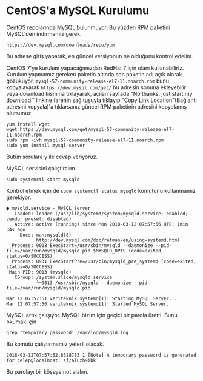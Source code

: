 # CentOS'a MySQL Kurulumu

CentOS repolarında MySQL bulunmuyor. Bu yüzden RPM paketini MySQL'den indirmemiz gerek.

`https://dev.mysql.com/downloads/repo/yum`

Bu adrese giriş yaparak, en güncel versiyonun ne olduğunu kontrol edelim.

CentOS 7'ye kurulum yapacağımızdan RedHat 7 için olanı kullanabiliriz. Kurulum yapmamız gereken paketin altında son paketin adı açık olarak gözüküyor, `mysql-57-community-release-el7-11.noarch.rpm` bunu kopyalayarak `https://dev.mysql.com/get/`  bu adresin sonuna ekleyebilir veya download kısmına tıklayarak, açılan sayfada "No thanks, just start my download." linkine farenin sağ tuşuyla tıklayıp "Copy Link Location"\(Bağlantı adresini kopyala\)'a tıklarsanız güncel RPM paketinin adresini kopyalamış olursunuz.

```
yum install wget
wget https://dev.mysql.com/get/mysql-57-community-release-el7-11.noarch.rpm
sudo rpm -ivh mysql-57-community-release-el7-11.noarch.rpm 
sudo yum install mysql-server
```

Bütün sorulara y ile cevap veriyoruz.

MySQL servisini çalıştıralım.

`sudo systemctl start mysqld`

Kontrol etmek için de  `sudo systemctl status mysqld` komutunu kullanmamız gerekiyor.

```
● mysqld.service - MySQL Server
   Loaded: loaded (/usr/lib/systemd/system/mysqld.service; enabled; vendor preset: disabled)
   Active: active (running) since Mon 2018-03-12 07:57:56 UTC; 1min 34s ago
     Docs: man:mysqld(8)
           http://dev.mysql.com/doc/refman/en/using-systemd.html
  Process: 9008 ExecStart=/usr/sbin/mysqld --daemonize --pid-file=/var/run/mysqld/mysqld.pid $MYSQLD_OPTS (code=exited, status=0/SUCCESS)
  Process: 8931 ExecStartPre=/usr/bin/mysqld_pre_systemd (code=exited, status=0/SUCCESS)
 Main PID: 9013 (mysqld)
   CGroup: /system.slice/mysqld.service
           └─9013 /usr/sbin/mysqld --daemonize --pid-file=/var/run/mysqld/mysqld.pid

Mar 12 07:57:51 veriteknik systemd[1]: Starting MySQL Server...
Mar 12 07:57:56 veriteknik systemd[1]: Started MySQL Server.
```

MySQL artık çalışıyor. MySQL bizim için geçici bir parola üretti. Bunu okumak için

```
grep 'temporary password' /var/log/mysqld.log
```

Bu komutu çalıştırmamız yeterli olacak.

```
2018-03-12T07:57:52.832878Z 1 [Note] A temporary password is generated for celep@localhost: sf/alCzh9ibk
```

Bu parolayı bir köşeye not alalım. 

